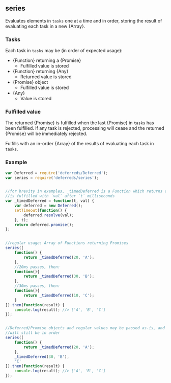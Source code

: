 ## series

Evaluates elements in `tasks` one at a time and in order, storing the result of
evaluating each task in a new {Array}.


### Tasks

Each task in `tasks` may be (in order of expected usage):

* {Function} returning a {Promise}
	* Fulfilled value is stored
* {Function} returning {Any}
	* Returned value is stored
* {Promise} object
	* Fulfilled value is stored
* {Any}
	* Value is stored


### Fulfilled value

The returned {Promise} is fulfilled when the last {Promise} in `tasks` has been
fulfilled. If any task is rejected, processing will cease and the returned
{Promise} will be immediately rejected.

Fulfills with an in-order {Array} of the results of evaluating each task in
`tasks`.


### Example

```js
var Deferred = require('deferreds/Deferred');
var series = require('deferreds/series');


//for brevity in examples, _timedDeferred is a Function which returns a Promise
//is fulfilled with `val` after `t` milliseconds
var _timedDeferred = function(t, val) {
	var deferred = new Deferred();
	setTimeout(function() {
		deferred.resolve(val);
	}, t);
	return deferred.promise();
};


//regular usage: Array of Functions returning Promises
series([
	function() {
		return _timedDeferred(20, 'A');
	},
	//20ms passes, then:
	function(){
		return _timedDeferred(30, 'B');
	},
	//30ms passes, then:
	function(){
		return _timedDeferred(10, 'C');
	}
]).then(function(result) {
	console.log(result); //> ['A', 'B', 'C']
});


//Deferred/Promise objects and regular values may be passed as-is, and result
//will still be in order
series([
	function() {
		return _timedDeferred(20, 'A');
	},
	_timedDeferred(30, 'B'),
	'C'
]).then(function(result) {
	console.log(result); //> ['A', 'B', 'C']
});
```
